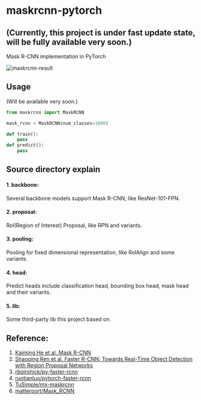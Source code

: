 # maskrcnn-pytorch

## (Currently, this project is under fast update state, will be fully available very soon.)

Mask R-CNN implementation in PyTorch

![maskrcnn-result](http://chuantu.biz/t6/250/1520606201x-1404795469.png)

## Usage
(Will be available very soon.)

```python
from maskrcnn import MaskRCNN

mask_rcnn = MaskRCNN(num_classes=1000)

def train():
    pass
def predict():
    pass
```

## Source directory explain

#### 1. backbone: 

Several backbone models support Mask R-CNN, like ResNet-101-FPN.

#### 2. proposal:

RoI(Region of Interest) Proposal, like RPN and variants.

#### 3. pooling:

Pooling for fixed dimensional representation, like RoIAlign and some variants.

#### 4. head:
Predict heads include classification head, bounding box head, mask head and their variants.

#### 5. lib:

Some third-party lib this project based on.


## Reference:

1. [Kaiming He et al. Mask R-CNN](https://arxiv.org/abs/1703.06870)
2. [Shaoqing Ren et al. Faster R-CNN: Towards Real-Time Object Detection with Region Proposal Networks](https://arxiv.org/abs/1506.01497)
3. [rbgirshick/py-faster-rcnn](https://github.com/rbgirshick/py-faster-rcnn)
4. [ruotianluo/pytorch-faster-rcnn](ruotianluo/pytorch-faster-rcnn)
5. [TuSimple/mx-maskrcnn](https://github.com/TuSimple/mx-maskrcnn)
6. [matterport/Mask_RCNN](https://github.com/matterport/Mask_RCNN)